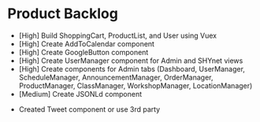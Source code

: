# Product Backlog
* [High] Build ShoppingCart, ProductList, and User using Vuex
* [High] Create AddToCalendar component
* [High] Create GoogleButton component
* [High] Create UserManager component for Admin and SHYnet views
* [High] Create components for Admin tabs (Dashboard, UserManager, ScheduleManager, AnnouncementManager, OrderManager, ProductManager, ClassManager, WorkshopManager, LocationManager)
* [Medium] Create JSONLd component

<a name="1.0.0"></a>
* Created Tweet component or use 3rd party